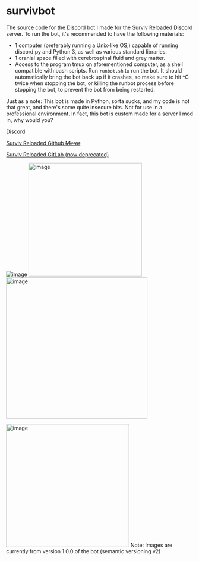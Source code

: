# survivbot
The source code for the Discord bot I made for the Surviv Reloaded Discord server.
To run the bot, it's recommended to have the following materials:
- 1 computer (preferably running a Unix-like OS,) capable of running discord.py and Python 3, as well as various standard libraries.
- 1 cranial space filled with cerebrospinal fluid and grey matter.
- Access to the program tmux on aforementioned computer, as a shell compatible with bash scripts.
Run `runbot.sh` to run the bot. It should automatically bring the bot back up if it crashes, so make sure to hit ^C twice when stopping the bot, or killing the runbot process before stopping the bot, to prevent the bot from being restarted.

Just as a note: This bot is made in Python, sorta sucks, and my code is not that great, and there's some quite insecure bits.  Not for use in a professional environment. In fact, this bot is custom made for a server I mod in, why would you?


[Discord](https://discord.gg/K97hwBtwdm)

[Surviv Reloaded Github ~~Mirror~~](https://github.com/hsanger/survivreloaded)

[Surviv Reloaded GitLab (now deprecated)](https://gitlab.com/hasanger/survivreloaded)

![image](https://user-images.githubusercontent.com/69988679/221423093-4e0edf8d-4c8c-4505-ab7c-1beb66aa89c8.png)
<img width="305" alt="image" src="https://user-images.githubusercontent.com/69988679/221423106-ebcccea9-8560-43fb-82dd-a22fd2763f4a.png">
<img width="380" alt="image" src="https://user-images.githubusercontent.com/69988679/221423209-c82be73b-9233-458c-a0c1-9d8debdef3ee.png">

<img width="331" alt="image" src="https://user-images.githubusercontent.com/69988679/221423283-1d406426-b89e-4079-8b8d-adaa09fc8324.png">
Note: Images are currently from version 1.0.0 of the bot (semantic versioning v2)

